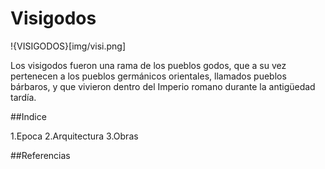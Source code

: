 # Visigodos
!{VISIGODOS}[img/visi.png]

Los visigodos fueron una rama de los pueblos godos, que a su vez pertenecen a los pueblos germánicos orientales, llamados pueblos bárbaros, y que vivieron dentro del Imperio romano durante la antigüedad tardía.

##Indice

1.Epoca
2.Arquitectura
3.Obras

##Referencias

